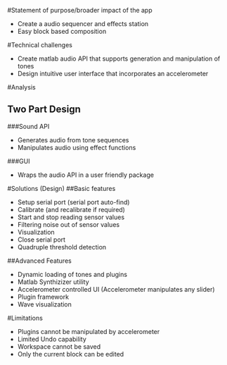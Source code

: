 #Statement  of  purpose/broader  impact  of  the  app
* Create a audio sequencer and effects station
* Easy block based composition

#Technical  challenges
* Create matlab audio API that supports generation and manipulation of tones
* Design intuitive user interface that incorporates an accelerometer

#Analysis
## Two Part Design
###Sound API
* Generates audio from tone sequences
* Manipulates audio using effect functions

###GUI
* Wraps the audio API in a user friendly package

#Solutions (Design)
##Basic features
* Setup serial port (serial port auto-find)
* Calibrate (and recalibrate if required)
* Start and stop reading sensor values
* Filtering noise out of sensor values
* Visualization
* Close serial port
* Quadruple threshold detection

##Advanced Features
* Dynamic loading of tones and plugins
* Matlab Synthizizer utility
* Accelerometer controlled UI (Accelerometer manipulates any slider)
* Plugin framework
* Wave visualization


#Limitations
* Plugins cannot be manipulated by accelerometer
* Limited Undo capability
* Workspace cannot be saved
* Only the current block can be edited

